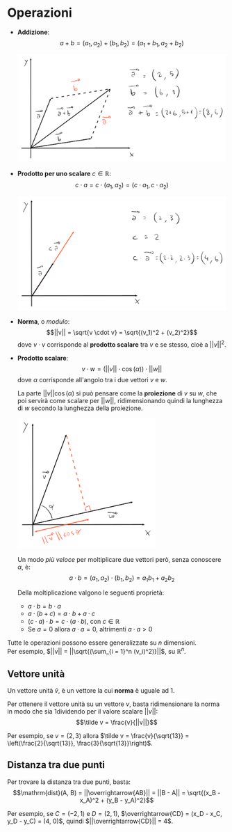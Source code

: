 # Operazioni

- **Addizione**:
	$$a + b = (a_1, a_2) + (b_1, b_2) = (a_1 + b_1, a_2 + b_2)$$

	![Addizione](assets/01.png)

- **Prodotto per uno scalare** $c \in \mathbb{R}$:
	$$c \cdot a = c \cdot (a_1, a_2) = (c \cdot a_1, c \cdot a_2)$$

	![Prodotto per uno scalare](assets/02.png)

- **Norma**, o _modulo_:
	$$||v|| = \sqrt{v \cdot v} = \sqrt{(v_1)^2 + (v_2)^2}$$
	dove $v \cdot v$ corrisponde al **prodotto scalare** tra $v$ e se stesso, cioè a $||v||^2$.

- **Prodotto scalare**:
	$$v \cdot w = (||v|| \cdot \cos(\alpha)) \cdot ||w||$$
	dove $\alpha$ corrisponde all'angolo tra i due vettori $v$ e $w$.

	La parte $||v||\cos(\alpha)$ si può pensare come la **proiezione** di $v$ su $w$, che poi servirà come scalare per $||w||$, ridimensionando quindi la lunghezza di $w$ secondo la lunghezza della proiezione.

	![Proiezione nel prodotto scalare](assets/03.png)

	Un modo _più veloce_ per moltiplicare due vettori però, senza conoscere $\alpha$, è:
	$$a \cdot b = (a_1, a_2) \cdot (b_1, b_2) = a_1b_1 + a_2b_2$$

	Della moltiplicazione valgono le seguenti proprietà:
	- $a \cdot b = b \cdot a$
	- $a \cdot (b + c) = a \cdot b + a \cdot c$
	- $(c \cdot a) \cdot b = c \cdot (a \cdot b)$, con $c \in \mathbb{R}$
	- Se $a = 0$ allora $a \cdot a = 0$, altrimenti $a \cdot a > 0$

Tutte le operazioni possono essere generalizzate su $n$ dimensioni. \
Per esempio, $||v|| = ||\sqrt{(\sum_{i = 1}^n (v_i)^2)}||$, su $\mathbb{R}^n$.

## Vettore unità

Un vettore unità $\tilde v$, è un vettore la cui **norma** è uguale ad $1$.

Per ottenere il vettore unità su un vettore $v$, basta ridimensionare la norma in modo che sia $1$dividendo per il valore scalare $||v||$:
$$\tilde v = \frac{v}{||v||}$$

Per esempio, se $v = (2, 3)$ allora $\tilde v = \frac{v}{\sqrt{13}} = \left(\frac{2}{\sqrt{13}}, \frac{3}{\sqrt{13}}\right)$.

## Distanza tra due punti

Per trovare la distanza tra due punti, basta:
$$\mathrm{dist}(A, B) = ||\overrightarrow{AB}|| = ||B - A|| = \sqrt{(x_B - x_A)^2 + (y_B - y_A)^2}$$

Per esempio, se $C = (-2, 1)$ e $D = (2, 1)$, $\overrightarrow{CD} = (x_D - x_C, y_D - y_C) = (4, 0)$, quindi $||\overrightarrow{CD}|| = 4$.

